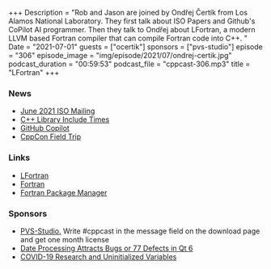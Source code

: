 +++
Description = "Rob and Jason are joined by Ondřej Čertík from Los Alamos National Laboratory. They first talk about ISO Papers and Github's CoPilot AI programmer. Then they talk to Ondřej about LFortran, a modern LLVM based Fortran compiler that can compile Fortran code into C++. "
Date = "2021-07-01"
guests = ["ocertik"]
sponsors = ["pvs-studio"]
episode = "306"
episode_image = "img/episode/2021/07/ondrej-certik.jpg"
podcast_duration = "00:59:53"
podcast_file = "cppcast-306.mp3"
title = "LFortran"
+++

### News ###

 - [June 2021 ISO Mailing](http://www.open-std.org/jtc1/sc22/wg21/docs/papers/2021/#mailing2021-06)
 - [C++ Library Include Times](https://github.com/s9w/cpp-lit)
 - [GitHub Copilot](https://copilot.github.com/)
 - [CppCon Field Trip](https://cppcon.org/cppcon-2021-field-trip/)

### Links ###

 - [LFortran](https://lfortran.org/)
 - [Fortran](https://fortran-lang.org/)
 - [Fortran Package Manager](https://github.com/fortran-lang/fpm/)

### Sponsors ###

- [PVS-Studio.](https://www.viva64.com/pvs-download-cppcast-t) Write #cppcast in the message field on the download page and get one month license
- [Date Processing Attracts Bugs or 77 Defects in Qt 6](https://www.viva64.com/qt-6)
- [COVID-19 Research and Uninitialized Variables](https://www.viva64.com/covid-19)
